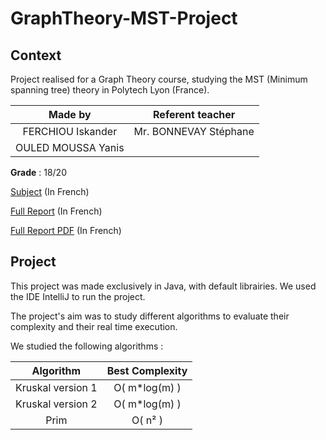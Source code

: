 # GraphTheory-MST-Project

## Context
Project realised for a Graph Theory course, studying the MST (Minimum spanning tree) theory in Polytech Lyon (France).

|**Made by**|**Referent teacher**|
|:-:|:-:|
|FERCHIOU Iskander|Mr. BONNEVAY Stéphane|
|OULED MOUSSA Yanis|

**Grade** : 18/20

[Subject](Report/Projet_ArbresRecouvrants.pdf) (In French)

[Full Report](Report/) (In French)

[Full Report PDF](Report/Rapport_Ferchiou_Ouled_Moussa.pdf) (In French)

## Project
This project was made exclusively in Java, with default librairies.
We used the IDE IntelliJ to run the project.

The project's aim was to study different algorithms to evaluate their complexity and their real time execution.

We studied the following algorithms :

|**Algorithm**|**Best Complexity**|
|:-:|:-:|
|Kruskal version 1|O( m*log(m) )|
|Kruskal version 2|O( m*log(m) )|
|Prim|O( n² )|

